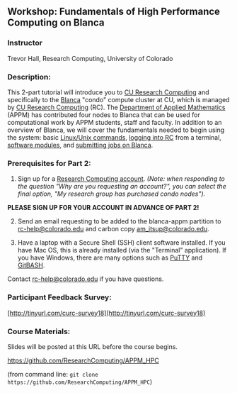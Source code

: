 ## Workshop: Fundamentals of High Performance Computing on Blanca

### Instructor
Trevor Hall, Research Computing, University of Colorado

### Description:
This 2-part tutorial will introduce you to [CU Research Computing](https://www.colorado.edu/rc) and specifically to the [Blanca](https://curc.readthedocs.io/en/latest/access/blanca.html) "condo" compute cluster at CU, which is managed by [CU Research Computing](https://www.colorado.edu/rc/) (RC). The [Department of Applied Mathematics](https://www.colorado.edu/amath/) (APPM) has contributed four nodes to Blanca that can be used for computational work by APPM students, staff and faculty. In addition to an overview of Blanca, we will cover the fundamentals needed to begin using the system: basic [Linux/Unix commands](http://www.ee.surrey.ac.uk/Teaching/Unix/), [logging into RC](https://curc.readthedocs.io/en/latest/access/logging-in.html) from a terminal, [software modules](https://curc.readthedocs.io/en/latest/compute/modules.html), and [submitting jobs on Blanca](https://curc.readthedocs.io/en/latest/access/blanca.html#examples).

### Prerequisites for Part 2:

1) Sign up for a [Research Computing account](https://rcamp.rc.colorado.edu/accounts/account-request/create/verify/ucb).  _(Note: when responding to the question "Why are you requesting an account?", you can select the final option, "My research group has purchased condo nodes")._

__PLEASE SIGN UP FOR YOUR ACCOUNT IN ADVANCE OF PART 2!__

2) Send an email requesting to be added to the blanca-appm partition to rc-help@colorado.edu and carbon copy am_itsup@colorado.edu.

3) Have a laptop with a Secure Shell (SSH) client software installed.  If you have Mac OS, this is already installed (via the "Terminal" application).  If you have Windows, there are many options such as [PuTTY](https://www.putty.org) and [GitBASH](https://gitforwindows.org).

Contact rc-help@colorado.edu if you have questions.

### Participant Feedback Survey:
[http://tinyurl.com/curc-survey18](http://tinyurl.com/curc-survey18)

### Course Materials:
Slides will be posted at this URL before the course begins.

https://github.com/ResearchComputing/APPM_HPC

(from command line: `git clone https://github.com/ResearchComputing/APPM_HPC`)
